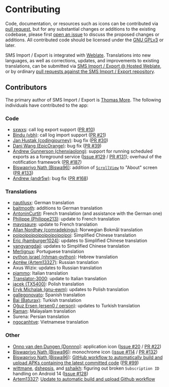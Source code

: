 # Contributing

Code, documentation, or resources such as icons can be contributed via [pull request](https://github.com/tmo1/sms-ie/pulls), but for any substantial changes or additions to the existing codebase, please first [open an issue](https://github.com/tmo1/sms-ie/issues) to discuss the proposed changes or additions. All contributed code should be licensed under the [GNU GPLv3](https://www.gnu.org/licenses/gpl-3.0.en.html) or later.

SMS Import / Export is integrated with [Weblate](https://weblate.org). Translations into new languages, as well as corrections, updates, and improvements to existing translations, can be submitted via [SMS Import / Export @ Hosted Weblate](https://hosted.weblate.org/engage/sms-import-export/), or by ordinary [pull requests against the SMS Import / Export repository](https://github.com/tmo1/sms-ie/pulls).

## Contributors

The primary author of SMS Import / Export is [Thomas More](https://github.com/tmo1). The following individuals have contributed to the app:

### Code

 - [sxwxs](https://github.com/sxwxs): call log export support ([PR #10](https://github.com/tmo1/sms-ie/pull/10))
 - [Bindu (vbh)](https://github.com/vbh): call log import support ([PR #21](https://github.com/tmo1/sms-ie/pull/21))
 - [Jan Hustak (codingjourney)](https://github.com/codingjourney): bug fix ([PR #30](https://github.com/tmo1/sms-ie/pull/30))
 - [Dani Wang (EpicOrange)](https://github.com/EpicOrange): bug fix ([PR #39](https://github.com/tmo1/sms-ie/pull/39))
 - [Andrew Gunnerson (chenxiaolong)](https://github.com/chenxiaolong): support for running scheduled exports as a foreground service ([Issue #129](https://github.com/tmo1/sms-ie/issues/129) / [PR #131](https://github.com/tmo1/sms-ie/pull/131)); overhaul of the notification framework ([PR #187](https://github.com/tmo1/sms-ie/pull/187))
 - [Biswapriyo Nath (Biswa96)](https://github.com/Biswa96): addition of [`ScrollView`](https://developer.android.com/reference/android/widget/ScrollView) to "About" screen ([PR #133](https://github.com/tmo1/sms-ie/pull/133))
 - [Andrew (andr5w)](https://github.com/andr5w): bug fix ([PR #168](https://github.com/tmo1/sms-ie/pull/168))

### Translations

 - [nautilusx](https://github.com/nautilusx): German translation
 - [baitmooth](https://github.com/baitmooth): additions to German translation
 - [AntoninCurtit](https://github.com/AntoninCurtit): French translation (and assistance with the German one)
 - [Philippe (Philippe213)](https://hosted.weblate.org/user/philippe213/): update to French translation
 - [mavosaure](https://github.com/mavosaure): update to French translation
 - [Allan Nordhøy (comradekingu)](https://github.com/comradekingu): Norwegian Bokmål translation
 - [poipoipoipoipoipoipoipoipoi](https://github.com/poipoipoipoipoipoipoipoipoi): Simplified Chinese translation
 - [Eric (hamburger1024)](https://hosted.weblate.org/user/hamburger1024/): updates to Simplified Chinese translation
 - [yangyangdaji](https://github.com/yangyangdaji): updates to Simplified Chinese translation
 - [Merlignux](https://github.com/Merlignux): Portuguese translation
 - [python israel (nhman-python)](https://github.com/nhman-python): Hebrew translation
 - [Артём (Artem13327)](https://hosted.weblate.org/user/Artem13327/): Russian translation
 - Axus Wizix: updates to Russian translation
 - [pjammo](https://github.com/pjammo): Italian translation
 - [Translator-3000](https://hosted.weblate.org/user/Translator-3000/): update to Italian translation
 - [jacek (TX5400)](https://hosted.weblate.org/user/TX5400/): Polish translation
 - [Eryk Michalak (gnu-ewm)](https://github.com/gnu-ewm): updates to Polish translation
 - [gallegonovato](https://github.com/gallegonovato): Spanish translation
 - [Bai (Baturax)](https://github.com/Baturax): Turkish translation
 - [Oğuz Ersen (ersen0 / oerson)](https://github.com/oersen): updates to Turkish translation
 - [Raman](https://hosted.weblate.org/user/deleted-56119/): Malayalam translation
 - Surena: Persian translation
 - [ngocanhtve](https://github.com/ngocanhtve): Vietnamese translation

### Other

 - [Onno van den Dungen (Donnno)](https://github.com/Donnnno): application icon ([Issue #20](https://github.com/tmo1/sms-ie/issues/20) / [PR #22](https://github.com/tmo1/sms-ie/pull/22))
 - [Biswapriyo Nath (Biswa96)](https://github.com/Biswa96): monochrome icon ([issue #114](https://github.com/tmo1/sms-ie/issues/114) / [PR #132](https://github.com/tmo1/sms-ie/pull/132))
 - [Biswapriyo Nath (Biswa96)](https://github.com/Biswa96): [GitHub workflow to automatically build and upload APKs containing the latest committed code](.github/workflows/build.yml) ([PR #99](https://github.com/tmo1/sms-ie/pull/99))
 - [wittmane](https://github.com/wittmane), [dshepsis](https://github.com/dshepsis), and [sshaikh](https://github.com/sshaikh): figuring out broken `Subscription ID` handling on Android 14 ([Issue #128](https://github.com/tmo1/sms-ie/issues/128))
 - [Artem13327](https://github.com/Artem13327): [Update to automatic build and upload Github workflow](https://github.com/tmo1/sms-ie/pull/158)
